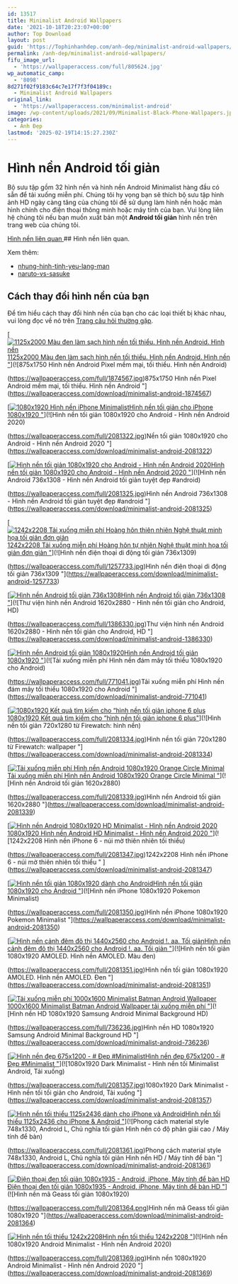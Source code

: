 ```yaml
---
id: 13517
title: Minimalist Android Wallpapers
date: '2021-10-18T20:23:07+00:00'
author: Top Download
layout: post
guid: 'https://Tophinhanhdep.com/anh-dep/minimalist-android-wallpapers/'
permalink: /anh-dep/minimalist-android-wallpapers/
fifu_image_url:
  - 'https://wallpaperaccess.com/full/805624.jpg'
wp_automatic_camp:
  - '8098'
8d271f02f9183c64c7e17f7f3f04189c:
  - Minimalist Android Wallpapers
original_link:
  - 'https://wallpaperaccess.com/minimalist-android'
image: /wp-content/uploads/2021/09/Minimalist-Black-Phone-Wallpapers.jpg
categories:
  - Ảnh Đẹp
lastmod: '2025-02-19T14:15:27.230Z'
---
```

# Hình nền Android tối giản

Bộ sưu tập gồm 32 hình nền và hình nền Android Minimalist hàng đầu có sẵn để tải xuống miễn phí. Chúng tôi hy vọng bạn sẽ thích bộ sưu tập hình ảnh HD ngày càng tăng của chúng tôi để sử dụng làm hình nền hoặc màn hình chính cho điện thoại thông minh hoặc máy tính của bạn. Vui lòng liên hệ chúng tôi nếu bạn muốn xuất bản một **Android tối giản** hình nền trên trang web của chúng tôi.

[Hình nền liên quan ](#related) ## Hình nền liên quan.

   
 Xem thêm:

   
- [nhung-hinh-tinh-yeu-lang-man](https://tophinhanhdep.com/anh-tinh-yeu/nhung-hinh-tinh-yeu-lang-man/)
- [naruto-vs-sasuke](https://tophinhanhdep.com/anh-naruto/naruto-vs-sasuke/)

## Cách thay đổi hình nền của bạn

Để tìm hiểu cách thay đổi hình nền của bạn cho các loại thiết bị khác nhau, vui lòng đọc về nó trên [Trang câu hỏi thường gặp](https://tophinhanhdep.com/faq/).

  
[[![1125x2000 Màu đen làm sạch hình nền tối thiểu.  Hình nền Android.  Hình nền](https://wallpaperaccess.com/full/805624.jpg)1125x2000 Màu đen làm sạch hình nền tối thiểu. Hình nền Android. Hình nền "](https://wallpaperaccess.com/download/minimalist-android-805624)](![875x1750 Hình nền Android Pixel mềm mại, tối thiểu.  Hình nền Android)

(https://wallpaperaccess.com/full/1874567.jpg)875x1750 Hình nền Pixel Android mềm mại, tối thiểu. Hình nền Android "](https://wallpaperaccess.com/download/minimalist-android-1874567)

[[![1080x1920 Hình nền iPhone Minimalist](https://wallpaperaccess.com/full/1102226.jpg)Hình nền tối giản cho iPhone 1080x1920 "](https://wallpaperaccess.com/download/minimalist-android-1102226)](![Hình nền tối giản 1080x1920 cho Android - Hình nền Android 2020)

(https://wallpaperaccess.com/full/2081322.jpg)Nền tối giản 1080x1920 cho Android - Hình nền Android 2020 "](https://wallpaperaccess.com/download/minimalist-android-2081322)

[[![Hình nền tối giản 1080x1920 cho Android - Hình nền Android 2020](https://wallpaperaccess.com/full/1860874.jpg)Hình nền tối giản 1080x1920 cho Android - Hình nền Android 2020 "](https://wallpaperaccess.com/download/minimalist-android-1860874)](![Hình nền Android 736x1308 - Hình nền Android tối giản tuyệt đẹp #android)

(https://wallpaperaccess.com/full/2081325.jpg)Hình nền Android 736x1308 - Hình nền Android tối giản tuyệt đẹp #android "](https://wallpaperaccess.com/download/minimalist-android-2081325)

[[![1242x2208 Tải xuống miễn phí Hoàng hôn thiên nhiên Nghệ thuật minh họa tối giản đơn giản](https://wallpaperaccess.com/full/2081326.jpg)1242x2208 Tải xuống miễn phí Hoàng hôn tự nhiên Nghệ thuật minh họa tối giản đơn giản "](https://wallpaperaccess.com/download/minimalist-android-2081326)](![Hình nền điện thoại di động tối giản 736x1309)

(https://wallpaperaccess.com/full/1257733.jpg)Hình nền điện thoại di động tối giản 736x1309 "](https://wallpaperaccess.com/download/minimalist-android-1257733)

[[![Hình nền Android tối giản 736x1308](https://wallpaperaccess.com/full/2081328.jpg)Hình nền Android tối giản 736x1308 "](https://wallpaperaccess.com/download/minimalist-android-2081328)](![Thư viện hình nền Android 1620x2880 - Hình nền tối giản cho Android, HD)

(https://wallpaperaccess.com/full/1386330.jpg)Thư viện hình nền Android 1620x2880 - Hình nền tối giản cho Android, HD "](https://wallpaperaccess.com/download/minimalist-android-1386330)

[[![Hình nền Android tối giản 1080x1920](https://wallpaperaccess.com/full/2081332.png)Hình nền Android tối giản 1080x1920 "](https://wallpaperaccess.com/download/minimalist-android-2081332)](![Tải xuống miễn phí Hình nền đám mây tối thiểu 1080x1920 cho Android)

(https://wallpaperaccess.com/full/771041.jpg)Tải xuống miễn phí Hình nền đám mây tối thiểu 1080x1920 cho Android "](https://wallpaperaccess.com/download/minimalist-android-771041)

[[![1080x1920 Kết quả tìm kiếm cho “hình nền tối giản iphone 6 plus](https://wallpaperaccess.com/full/805625.jpg)1080x1920 Kết quả tìm kiếm cho “hình nền tối giản iphone 6 plus"](https://wallpaperaccess.com/download/minimalist-android-805625)](![Hình nền tối giản 720x1280 từ Firewatch: hình nền)

(https://wallpaperaccess.com/full/2081334.jpg)Hình nền tối giản 720x1280 từ Firewatch: wallpaper "](https://wallpaperaccess.com/download/minimalist-android-2081334)

[[![Tải xuống miễn phí Hình nền Android 1080x1920 Orange Circle Minimal](https://wallpaperaccess.com/full/2081335.jpg)Tải xuống miễn phí Hình nền Android 1080x1920 Orange Circle Minimal "](https://wallpaperaccess.com/download/minimalist-android-2081335)](![Hình nền Android tối giản 1620x2880)

(https://wallpaperaccess.com/full/2081339.jpg)Hình nền Android tối giản 1620x2880 "](https://wallpaperaccess.com/download/minimalist-android-2081339)

[[![Hình nền Android 1080x1920 HD Minimalist - Hình nền Android 2020](https://wallpaperaccess.com/full/1550457.jpg)1080x1920 Hình nền Android HD Minimalist - Hình nền Android 2020 "](https://wallpaperaccess.com/download/minimalist-android-1550457)](![1242x2208 Hình nền iPhone 6 - núi mờ thiên nhiên tối thiểu)

(https://wallpaperaccess.com/full/2081347.jpg)1242x2208 Hình nền iPhone 6 - núi mờ thiên nhiên tối thiểu " ](https://wallpaperaccess.com/download/minimalist-android-2081347)

[[![Hình nền tối giản 1080x1920 dành cho Android](https://wallpaperaccess.com/full/2081348.jpg)Hình nền tối giản 1080x1920 cho Android "](https://wallpaperaccess.com/download/minimalist-android-2081348)](![Hình nền iPhone 1080x1920 Pokemon Minimalist)

(https://wallpaperaccess.com/full/2081350.jpg)Hình nền iPhone 1080x1920 Pokemon Minimalist "](https://wallpaperaccess.com/download/minimalist-android-2081350)

[[![Hình nền cảnh đêm đô thị 1440x2560 cho Android !.  aa.  Tối giản](https://wallpaperaccess.com/full/1295917.png)Hình nền cảnh đêm đô thị 1440x2560 cho Android !. aa. Tối giản "](https://wallpaperaccess.com/download/minimalist-android-1295917)](![Hình nền tối giản 1080x1920 AMOLED.  Hình nền AMOLED.  Màu đen)

(https://wallpaperaccess.com/full/2081351.jpg)Hình nền tối giản 1080x1920 AMOLED. Hình nền AMOLED. Đen "](https://wallpaperaccess.com/download/minimalist-android-2081351)

[[![Tải xuống miễn phí 1000x1600 Minimalist Batman Android Wallpaper](https://wallpaperaccess.com/full/1250891.jpg)1000x1600 Minimalist Batman Android Wallpaper tải xuống miễn phí "](https://wallpaperaccess.com/download/minimalist-android-1250891)](![Hình nền HD 1080x1920 Samsung Android Minimal Background HD)

(https://wallpaperaccess.com/full/736236.jpg)Hình nền HD 1080x1920 Samsung Android Minimal Background HD "](https://wallpaperaccess.com/download/minimalist-android-736236)

[[![Hình nền đẹp 675x1200 - # Đẹp #Minimalist](https://wallpaperaccess.com/full/1295858.jpg)Hình nền đẹp 675x1200 - # Đẹp #Minimalist "](https://wallpaperaccess.com/download/minimalist-android-1295858)](![1080x1920 Dark Minimalist - Hình nền tối Minimalist Android, Tải xuống)

(https://wallpaperaccess.com/full/2081357.jpg)1080x1920 Dark Minimalist - Hình nền tối tối giản cho Android, Tải xuống "](https://wallpaperaccess.com/download/minimalist-android-2081357)

[[![Hình nền tối thiểu 1125x2436 dành cho iPhone và Android](https://wallpaperaccess.com/full/2081360.jpg)Hình nền tối thiểu 1125x2436 cho iPhone &amp; Android "](https://wallpaperaccess.com/download/minimalist-android-2081360)](![Phong cách material style 748x1330, Android L, Chủ nghĩa tối giản Hình nền có độ phân giải cao / Máy tính để bàn)

(https://wallpaperaccess.com/full/2081361.jpg)Phong cách material style 748x1330, Android L, Chủ nghĩa tối giản Hình nền HD / Máy tính để bàn "](https://wallpaperaccess.com/download/minimalist-android-2081361)

[[![Điện thoại đen tối giản 1080x1935 - Android, iPhone, Máy tính để bàn HD](https://wallpaperaccess.com/full/2081362.jpg)Điện thoại đen tối giản 1080x1935 - Android, iPhone, Máy tính để bàn HD "](https://wallpaperaccess.com/download/minimalist-android-2081362)](![Hình nền mã Geass tối giản 1080x1920)

(https://wallpaperaccess.com/full/2081364.png)Hình nền mã Geass tối giản 1080x1920 "](https://wallpaperaccess.com/download/minimalist-android-2081364)

[[![Hình nền tối thiểu 1242x2208](https://wallpaperaccess.com/full/1306491.jpg)Hình nền tối thiểu 1242x2208 "](https://wallpaperaccess.com/download/minimalist-android-1306491)](![Hình nền 1080x1920 Android Minimalist - Hình nền Android 2020)

(https://wallpaperaccess.com/full/2081369.jpg)Hình nền 1080x1920 Android Minimalist - Hình nền Android 2020 "](https://wallpaperaccess.com/download/minimalist-android-2081369)
